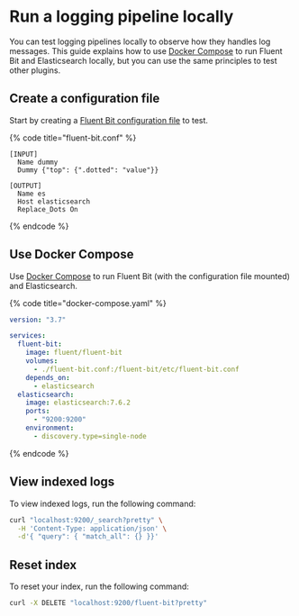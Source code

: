 # Run a logging pipeline locally

You can test logging pipelines locally to observe how they handles log messages. This guide explains how to use [Docker Compose](https://docs.docker.com/compose/) to run Fluent Bit and Elasticsearch locally, but you can use the same principles to test other plugins.

## Create a configuration file

Start by creating a [Fluent Bit configuration file](../administration/configuring-fluent-bit/classic-mode/configuration-file) to test.

{% code title="fluent-bit.conf" %}
```text
[INPUT]
  Name dummy
  Dummy {"top": {".dotted": "value"}}

[OUTPUT]
  Name es
  Host elasticsearch
  Replace_Dots On
```
{% endcode %}

## Use Docker Compose

Use [Docker Compose](https://docs.docker.com/compose/) to run Fluent Bit (with the configuration file mounted) and Elasticsearch.

{% code title="docker-compose.yaml" %}
```yaml
version: "3.7"

services:
  fluent-bit:
    image: fluent/fluent-bit
    volumes:
      - ./fluent-bit.conf:/fluent-bit/etc/fluent-bit.conf
    depends_on:
      - elasticsearch
  elasticsearch:
    image: elasticsearch:7.6.2
    ports:
      - "9200:9200"
    environment:
      - discovery.type=single-node
```
{% endcode %}

## View indexed logs

To view indexed logs, run the following command:

```bash
curl "localhost:9200/_search?pretty" \
  -H 'Content-Type: application/json' \
  -d'{ "query": { "match_all": {} }}'
```

## Reset index

To reset your index, run the following command:

```bash
curl -X DELETE "localhost:9200/fluent-bit?pretty"
```
